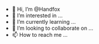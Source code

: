 - 👋 Hi, I’m @Handfox
- 👀 I’m interested in ...
- 🌱 I’m currently learning ...
- 💞️ I’m looking to collaborate on ...
- 📫 How to reach me ...

<!---
Handfox/Handfox is a ✨ special ✨ repository because its `README.md` (this file) appears on your GitHub profile.
You can click the Preview link to take a look at your changes.
--->
